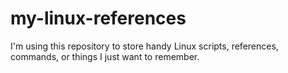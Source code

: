 # my-linux-references
I'm using this repository to store handy Linux scripts, references, commands, or things I just want to remember.
